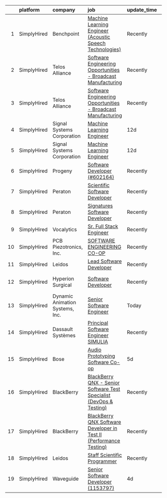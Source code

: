 

|    | platform    | company                         | job                                                                                                                                                                                | update_time   | location            |
|---:|:------------|:--------------------------------|:-----------------------------------------------------------------------------------------------------------------------------------------------------------------------------------|:--------------|:--------------------|
|  1 | SimplyHired | Benchpoint                      | [Machine Learning Engineer (Acoustic Speech Technologies)](https://www.simplyhired.com/job/WN2les8glfJ7AlLtOUbvi8kKBo-Wq94FBAFbTFPVVkA9OBBnxZF2pQ?q=acoustic+developer)            | Recently      | Remote              |
|  2 | SimplyHired | Telos Alliance                  | [Software Engineering Opportunities - Broadcast Manufacturing](https://www.simplyhired.com/job/K4b2hWkUTlT6ifRl_dFYqxKOFFp1WUYBtQPvaPrpdFHzo1RNN0fXZg?q=acoustic+developer)        | Recently      | Remote              |
|  3 | SimplyHired | Telos Alliance                  | [Software Engineering Opportunities - Broadcast Manufacturing](https://www.simplyhired.com/job/K4b2hWkUTlT6ifRl_dFYqxKOFFp1WUYBtQPvaPrpdFHzo1RNN0fXZg?q=acoustic+developer)        | Recently      | Remote              |
|  4 | SimplyHired | Signal Systems Corporation      | [Machine Learning Engineer](https://www.simplyhired.com/job/ofBuuZjIfv-gpkueYeWrOC6u7jN5Gh66BRGGOS7ePV0SqYvPFOAnzQ?q=acoustic+developer)                                           | 12d           | Millersville, MD    |
|  5 | SimplyHired | Signal Systems Corporation      | [Machine Learning Engineer](https://www.simplyhired.com/job/ofBuuZjIfv-gpkueYeWrOC6u7jN5Gh66BRGGOS7ePV0SqYvPFOAnzQ?q=acoustic+developer)                                           | 12d           | Millersville, MD    |
|  6 | SimplyHired | Progeny                         | [Software Developer (#602164)](https://www.simplyhired.com/job/Vg38mv6lROUfAg4twd_p6ykZlgFnsA7d66-ofklwIxignxkOGWw1pA?q=acoustic+developer)                                        | Recently      | Canonsburg, PA      |
|  7 | SimplyHired | Peraton                         | [Scientific Software Developer](https://www.simplyhired.com/job/P6B8_bPVeFqZIxL8dfNusLspOTy8WbmThTx9bG2uXsA1DPm5fSg67Q?q=acoustic+developer)                                       | Recently      | Bethesda, MD        |
|  8 | SimplyHired | Peraton                         | [Signatures Software Developer](https://www.simplyhired.com/job/LAy6hx87sOPZG17JjchhFiGADN8tDUvKnbx0n74QaHK2qgHEZkU5ew?q=acoustic+developer)                                       | Recently      | Bethesda, MD        |
|  9 | SimplyHired | Vocalytics                      | [Sr. Full Stack Engineer](https://www.simplyhired.com/job/9vUzBp6G0XrTqWMzBVNJip52ht545vC_jSdGqaI5Hwvwky9QThkA6g?q=acoustic+developer)                                             | Recently      | Remote              |
| 10 | SimplyHired | PCB Piezotronics, Inc.          | [SOFTWARE ENGINEERING CO-OP](https://www.simplyhired.com/job/l6Nph4iv8sCQAZoK6T0IR70nRUG5uZVP3gHFnSJ_rt0hLbBX_Z5Fsg?q=acoustic+developer)                                          | Recently      | Cincinnati, OH      |
| 11 | SimplyHired | Leidos                          | [Lead Software Developer](https://www.simplyhired.com/job/8uTRKDGgalTLfQxX_Uc2Q2VR7F6N9I9C8zVt2bguL0OOKaBR9n5PZw?q=acoustic+developer)                                             | Recently      | Bethesda, MD        |
| 12 | SimplyHired | Hyperion Surgical               | [Software Developer](https://www.simplyhired.com/job/ZxcBbNsT54hhoym3-7jpW78n1Z9V2IpJdxhSNOFfJYbwf5_Sh9kXRw?q=acoustic+developer)                                                  | Recently      | Fort Lauderdale, FL |
| 13 | SimplyHired | Dynamic Animation Systems, Inc. | [Senior Software Engineer](https://www.simplyhired.com/job/WiMaqMB648UvT7VGP7fVcQGkQYoR9EZ6acvaie-Plt9pBU2kil9sTA?q=acoustic+developer)                                            | Today         | Bethesda, MD        |
| 14 | SimplyHired | Dassault Systèmes               | [Principal Software Engineer SIMULIA](https://www.simplyhired.com/job/EoyCNNBK4UDsF5Gx7YzyR7Q6olXn4fnrw8HCQt0MME2YG7Gjcx7NiA?q=acoustic+developer)                                 | Recently      | Waltham, MA         |
| 15 | SimplyHired | Bose                            | [Audio Prototyping Software Co-op](https://www.simplyhired.com/job/AHG5UrBq8XpgJs_NBZadNB7Y382k75nszq9brZHSrDm_LIpzXlMURg?q=acoustic+developer)                                    | 5d            | Framingham, MA      |
| 16 | SimplyHired | BlackBerry                      | [BlackBerry QNX - Senior Software Test Specialist (DevOps & Testing)](https://www.simplyhired.com/job/bBEg-QzcSCPhncMI07zlydiOu8vxCwINrm9q6LYOPzi9O5lWWtRDkw?q=acoustic+developer) | Recently      | Cary, NC            |
| 17 | SimplyHired | BlackBerry                      | [BlackBerry QNX Software Developer in Test II (Performance Testing)](https://www.simplyhired.com/job/k68NkGyqsxYx9wn9xVfbArbBh339HH_hboXxBing5OUXOC5CTVTJrQ?q=acoustic+developer)  | Recently      | Cary, NC            |
| 18 | SimplyHired | Leidos                          | [Staff Scientific Programmer](https://www.simplyhired.com/job/fB9goutJf9JSScPSGCNxB5gQ4VsWFrsTuA6Xj7lW49Df7W8gfKAtvA?q=acoustic+developer)                                         | Recently      | Bethesda, MD        |
| 19 | SimplyHired | Waveguide                       | [Senior Software Developer (1153797)](https://www.simplyhired.com/job/prvOaKwtPlTGj_jTXIjltCFBzO6ga2MyuFJWcDMYYz-1D3umAgwAxA?q=acoustic+developer)                                 | 4d            | Remote              |